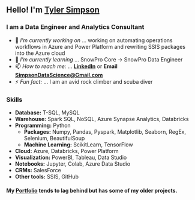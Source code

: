 ## Hello! I'm [Tyler Simpson](https://www.tylerjsimpson.com/)
### I am a Data Engineer and Analytics Consultant
- 🔭 *I’m currently working on* ... working on automating operations workflows in Azure and Power Platform and rewriting SSIS packages into the Azure cloud
- 🌱 *I’m currently learning* ... SnowPro Core -> SnowPro Data Engineer  
- 📫 *How to reach me:* ... **[LinkedIn](https://www.linkedin.com/in/tj-simpson/)** or **Email SimpsonDataScience@Gmail.com**  
- ⚡ *Fun fact:* ... I am an avid rock climber and scuba diver  

### Skills
* **Database:**	T-SQL, MySQL  
* **Warehouse:** 	Spark SQL, NoSQL, Azure Synapse Analytics, Databricks  
* **Programming:**	Python 
  * **Packages:** Numpy, Pandas, Pyspark, Matplotlib, Seaborn, RegEx, Selenium, BeautifulSoup  
  * **Machine Learning:** ScikitLearn, TensorFlow 
* **Cloud:** 		Azure, Databricks, Power Platform  
* **Visualization:** 	PowerBI, Tableau, Data Studio  
* **Notebooks:**	Jupyter, Colab, Azure Data Studio  
* **CRMs:**		SalesForce  
* **Other tools:**	SSIS, GitHub  
  
  
#### My **[Portfolio](https://www.tylerjsimpson.com/)** tends to lag behind but has some of my older projects.
